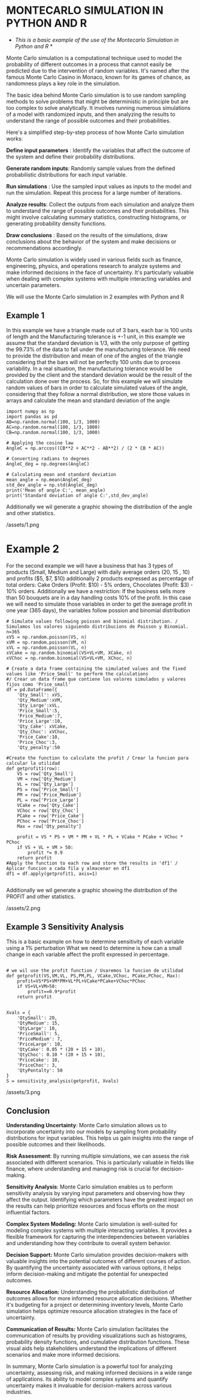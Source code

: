 # MONTECARLO SIMULATION IN PYTHON AND R
 * *This is a basic example of the use of the Montecarlo Simulation in Python and R* *
 
Monte Carlo simulation is a computational technique used to model the probability of different outcomes in a process that cannot easily be predicted due to the intervention of random variables. It's named after the famous Monte Carlo Casino in Monaco, known for its games of chance, as randomness plays a key role in the simulation.

The basic idea behind Monte Carlo simulation is to use random sampling methods to solve problems that might be deterministic in principle but are too complex to solve analytically. It involves running numerous simulations of a model with randomized inputs, and then analyzing the results to understand the range of possible outcomes and their probabilities.

Here's a simplified step-by-step process of how Monte Carlo simulation works:

**Define input parameters** : Identify the variables that affect the outcome of the system and define their probability distributions.

**Generate random inputs**: Randomly sample values from the defined probabilistic distributions for each input variable.

**Run simulations** : Use the sampled input values as inputs to the model and run the simulation. Repeat this process for a large number of iterations.

**Analyze results**: Collect the outputs from each simulation and analyze them to understand the range of possible outcomes and their probabilities. This might involve calculating summary statistics, constructing histograms, or generating probability density functions.

**Draw conclusions** : Based on the results of the simulations, draw conclusions about the behavior of the system and make decisions or recommendations accordingly.

Monte Carlo simulation is widely used in various fields such as finance, engineering, physics, and operations research to analyze systems and make informed decisions in the face of uncertainty. It's particularly valuable when dealing with complex systems with multiple interacting variables and uncertain parameters.

We will use the Monte Carlo simulation in 2 examples with Python and R 

## Example 1 

In this example we have a triangle made out of 3 bars, each bar is 100 units of length and the Manufacturing tolerance is +-1 unit, in this example we assume that the standard deviation is 1/3, with the only purpose of getting the 99.73% of the data to fall under the manufacturing tolerance. We need to provide the distribution and mean of one of the angles of the triangle considering that the bars will not be perfectly 100 units due to process variability.
In a real situation, the manufacturing tolerance would be provided by the client and the standard deviation would be the result of the calculation done over the process.
So, for this example we will simulate random values of bars in order to calculate simulated values of the angle, considering that they follow a normal distribution, we store those values in arrays and calculate the mean  and standard deviation of the angle
```
import numpy as np
import pandas as pd
AB=np.random.normal(100, 1/3, 1000)
AC=np.random.normal(100, 1/3, 1000)
CB=np.random.normal(100, 1/3, 1000)

# Applying the cosine law
AngleC = np.arccos((CB**2 + AC**2 - AB**2) / (2 * CB * AC))

# Converting radians to degrees
AngleC_deg = np.degrees(AngleC)

# Calculating mean and standard deviation
mean_angle = np.mean(AngleC_deg)
std_dev_angle = np.std(AngleC_deg)
print('Mean of angle C:', mean_angle)
print('Standard deviation of angle C:',std_dev_angle)

```

Additionally we wil generate a graphic showing the distribution of the angle and other statistics.

/assets/1.png

# Example 2
For the second example we will have a business that has 3 types of products (Small, Medium and Large) with daily average orders (20, 15 , 10) and profits ($5, $7, $10) additionally 2 products expressed as percentage of total orders: Cake Orders (Profit: $10) - 5% orders, Chocolates  (Profit: $3)  - 10% orders. Additionally we have a restriction: If the business sells more than 50 bouquets are in a day handling costs 10% of the profit. In this case we will need to simulate those variables in order to get the average profit in one year (365 days), the variables follow possion and binomial distribution

```
# Simulate values following poisson and binomial distribution. / Simulamos los valores siguiendo distribucions de Poisson y Binomial.
n=365
xVS = np.random.poisson(VS, n)
xVM = np.random.poisson(VM, n)
xVL = np.random.poisson(VL, n)
xVCake = np.random.binomial(VS+VL+VM, XCake, n)
xVChoc = np.random.binomial(VS+VL+VM, XChoc, n)

# Create a data frame containing the simulated values and the fixed values like 'Price_Small' to perform the calculations 
#/ Crear un data frame que contiene los valores simulados y valores fijos como 'Price_small'
df = pd.DataFrame({ 
    'Qty_Small': xVS,
    'Qty_Medium':xVM,
    'Qty_Large':xVL,
    'Price_Small':5,
    'Price_Medium':7,
    'Price_Large':10,
    'Qty_Cake': xVCake,
    'Qty_Choc': xVChoc,
    'Price_Cake':10,
    'Price_Choc':3,
    'Qty_penalty':50

#Create the function to calculate the profit / Crear la funcion para calcular la utilidad
def getprofit1(row):
    VS = row['Qty_Small']
    VM = row['Qty_Medium']
    VL = row['Qty_Large']
    PS = row['Price_Small']
    PM = row['Price_Medium']
    PL = row['Price_Large']
    VCake = row['Qty_Cake']
    VChoc = row['Qty_Choc']
    PCake = row['Price_Cake']
    PChoc = row['Price_Choc']
    Max = row['Qty_penalty']
    
    profit = VS * PS + VM * PM + VL * PL + VCake * PCake + VChoc * PChoc
    if VS + VL + VM > 50:
        profit *= 0.9
    return profit
#Apply the function to each row and store the results in 'df1' / Aplicar funcion a cada fila y almacenar en df1
df1 = df.apply(getprofit1, axis=1)


```

Additionally we wil generate a graphic showing the distribution of the PROFIT and other statistics.

/assets/2.png


## Example 3 Sensitivity Analysis 
This is a basic example on how to determine sensitivity of each variable  using a 1% perturbation
What we need to determine is how can a small change in each variable affect the profit expressed in percentage.

```

# we wil use the profit function / Usaremos la funcion de utilidad
def getprofit(VS,VM,VL, PS,PM,PL, VCake,VChoc, PCake,PChoc, Max):
    profit=VS*PS+VM*PM+VL*PL+VCake*PCake+VChoc*PChoc
    if VS+VL+VM>50:
        profit==0.9*profit
    return profit


Xvals = {
    'QtySmall': 20,
    'QtyMedium': 15,
    'QtyLarge': 10,
    'PriceSmall': 5,
    'PriceMedium': 7,
    'PriceLarge': 10,
    'QtyCake': 0.05 * (20 + 15 + 10),
    'QtyChoc': 0.10 * (20 + 15 + 10),
    'PriceCake': 10,
    'PriceChoc': 3,
    'QtyPentalty': 50
}
S = sensitivity_analysis(getprofit, Xvals)
```
/assets/3.png

## Conclusion
**Understanding Uncertainty**: Monte Carlo simulation allows us to incorporate uncertainty into our models by sampling from probability distributions for input variables. This helps us gain insights into the range of possible outcomes and their likelihoods.

**Risk Assessment**: By running multiple simulations, we can assess the risk associated with different scenarios. This is particularly valuable in fields like finance, where understanding and managing risk is crucial for decision-making.

**Sensitivity Analysis**: Monte Carlo simulation enables us to perform sensitivity analysis by varying input parameters and observing how they affect the output. Identifying which parameters have the greatest impact on the results can help prioritize resources and focus efforts on the most influential factors.

**Complex System Modeling:** Monte Carlo simulation is well-suited for modeling complex systems with multiple interacting variables. It provides a flexible framework for capturing the interdependencies between variables and understanding how they contribute to overall system behavior.

**Decision Support:** Monte Carlo simulation provides decision-makers with valuable insights into the potential outcomes of different courses of action. By quantifying the uncertainty associated with various options, it helps inform decision-making and mitigate the potential for unexpected outcomes.

**Resource Allocation:** Understanding the probabilistic distribution of outcomes allows for more informed resource allocation decisions. Whether it's budgeting for a project or determining inventory levels, Monte Carlo simulation helps optimize resource allocation strategies in the face of uncertainty.

**Communication of Results:** Monte Carlo simulation facilitates the communication of results by providing visualizations such as histograms, probability density functions, and cumulative distribution functions. These visual aids help stakeholders understand the implications of different scenarios and make more informed decisions.

In summary, Monte Carlo simulation is a powerful tool for analyzing uncertainty, assessing risk, and making informed decisions in a wide range of applications. Its ability to model complex systems and quantify uncertainty makes it invaluable for decision-makers across various industries.

